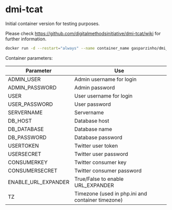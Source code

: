 # dmi-tcat

Initial container version for testing purposes.

Please check https://github.com/digitalmethodsinitiative/dmi-tcat/wiki for further information.

```sh
docker run -d --restart="always" --name container_name gasparzinho/dmi_tcat
```

Container parameters:

| Parameter | Use |
|-----------|-----|
| ADMIN_USER | Admin username for login |
| ADMIN_PASSWORD | Admin password | 
| USER | User username for login |
| USER_PASSWORD | User password |
| SERVERNAME | Servername |
| DB_HOST | Database host |
| DB_DATABASE | Database name |
| DB_PASSWORD | Database password |
| USERTOKEN | Twitter user token |
| USERSECRET | Twitter user password |
| CONSUMERKEY | Twitter consumer key |
| CONSUMERSECRET | Twitter consumer password |
| ENABLE_URL_EXPANDER | True/False to enable URL_EXPANDER |
| TZ | Timezone (used in php.ini and container timezone) |
